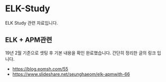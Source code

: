 # ELK-Study
ELK Study 관련 자료입니다.

## ELK + APM관련
19년 2월 기준으로 셋팅 후 기본 내용을 확인 완료했습니다.
간단히 정리한 글의 링크 입니다.
 - https://blog.eomsh.com/55
 - https://www.slideshare.net/seunghaeom/elk-apmwith-66
